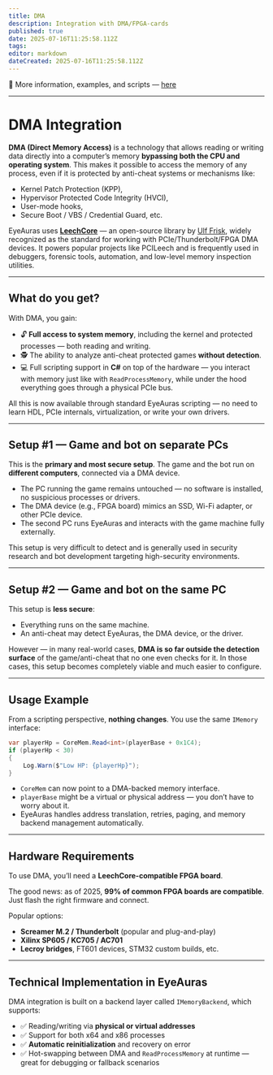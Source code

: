 ```yaml
---
title: DMA
description: Integration with DMA/FPGA-cards
published: true
date: 2025-07-16T11:25:58.112Z
tags: 
editor: markdown
dateCreated: 2025-07-16T11:25:58.112Z
---
```


📎 More information, examples, and scripts — [here](https://wiki.eyeauras.net/en/scripting/examples/advanced/memory/rpm-read)

---

# DMA Integration

**DMA (Direct Memory Access)** is a technology that allows reading or writing data directly into a computer’s memory **bypassing both the CPU and operating system**. This makes it possible to access the memory of any process, even if it is protected by anti-cheat systems or mechanisms like:
- Kernel Patch Protection (KPP),
- Hypervisor Protected Code Integrity (HVCI),
- User-mode hooks,
- Secure Boot / VBS / Credential Guard, etc.

EyeAuras uses **[LeechCore](https://github.com/ufrisk/LeechCore)** — an open-source library by [Ulf Frisk](https://github.com/ufrisk), widely recognized as the standard for working with PCIe/Thunderbolt/FPGA DMA devices. It powers popular projects like PCILeech and is frequently used in debuggers, forensic tools, automation, and low-level memory inspection utilities.

---

## What do you get?

With DMA, you gain:
- 🔓 **Full access to system memory**, including the kernel and protected processes — both reading and writing.
- 🕵️ The ability to analyze anti-cheat protected games **without detection**.
- 💻 Full scripting support in **C#** on top of the hardware — you interact with memory just like with `ReadProcessMemory`, while under the hood everything goes through a physical PCIe bus.

All this is now available through standard EyeAuras scripting — no need to learn HDL, PCIe internals, virtualization, or write your own drivers.

---

## Setup #1 — Game and bot on separate PCs

This is the **primary and most secure setup**. The game and the bot run on **different computers**, connected via a DMA device.

- The PC running the game remains untouched — no software is installed, no suspicious processes or drivers.
- The DMA device (e.g., FPGA board) mimics an SSD, Wi-Fi adapter, or other PCIe device.
- The second PC runs EyeAuras and interacts with the game machine fully externally.

This setup is very difficult to detect and is generally used in security research and bot development targeting high-security environments.

---

## Setup #2 — Game and bot on the same PC

This setup is **less secure**:
- Everything runs on the same machine.
- An anti-cheat may detect EyeAuras, the DMA device, or the driver.

However — in many real-world cases, **DMA is so far outside the detection surface** of the game/anti-cheat that no one even checks for it. In those cases, this setup becomes completely viable and much easier to configure.

---

## Usage Example

From a scripting perspective, **nothing changes**. You use the same `IMemory` interface:

```csharp
var playerHp = CoreMem.Read<int>(playerBase + 0x1C4);
if (playerHp < 30)
{
    Log.Warn($"Low HP: {playerHp}");
}
````

* `CoreMem` can now point to a DMA-backed memory interface.
* `playerBase` might be a virtual or physical address — you don’t have to worry about it.
* EyeAuras handles address translation, retries, paging, and memory backend management automatically.

---

## Hardware Requirements

To use DMA, you’ll need a **LeechCore-compatible FPGA board**.

The good news: as of 2025, **99% of common FPGA boards are compatible**. Just flash the right firmware and connect.

Popular options:

* **Screamer M.2 / Thunderbolt** (popular and plug-and-play)
* **Xilinx SP605 / KC705 / AC701**
* **Lecroy bridges**, FT601 devices, STM32 custom builds, etc.

---

## Technical Implementation in EyeAuras

DMA integration is built on a backend layer called `IMemoryBackend`, which supports:

* ✅ Reading/writing via **physical or virtual addresses**
* ✅ Support for both x64 and x86 processes
* ✅ **Automatic reinitialization** and recovery on error
* ✅ Hot-swapping between DMA and `ReadProcessMemory` at runtime — great for debugging or fallback scenarios

